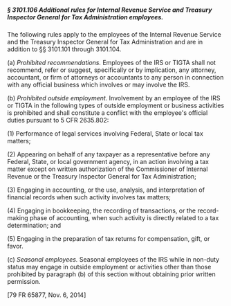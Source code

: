 ##### § 3101.106 Additional rules for Internal Revenue Service and Treasury Inspector General for Tax Administration employees. #####

The following rules apply to the employees of the Internal Revenue Service and the Treasury Inspector General for Tax Administration and are in addition to §§ 3101.101 through 3101.104.

(a) *Prohibited recommendations.* Employees of the IRS or TIGTA shall not recommend, refer or suggest, specifically or by implication, any attorney, accountant, or firm of attorneys or accountants to any person in connection with any official business which involves or may involve the IRS.

(b) *Prohibited outside employment.* Involvement by an employee of the IRS or TIGTA in the following types of outside employment or business activities is prohibited and shall constitute a conflict with the employee's official duties pursuant to 5 CFR 2635.802:

(1) Performance of legal services involving Federal, State or local tax matters;

(2) Appearing on behalf of any taxpayer as a representative before any Federal, State, or local government agency, in an action involving a tax matter except on written authorization of the Commissioner of Internal Revenue or the Treasury Inspector General for Tax Administration;

(3) Engaging in accounting, or the use, analysis, and interpretation of financial records when such activity involves tax matters;

(4) Engaging in bookkeeping, the recording of transactions, or the record-making phase of accounting, when such activity is directly related to a tax determination; and

(5) Engaging in the preparation of tax returns for compensation, gift, or favor.

(c) *Seasonal employees.* Seasonal employees of the IRS while in non-duty status may engage in outside employment or activities other than those prohibited by paragraph (b) of this section without obtaining prior written permission.

[79 FR 65877, Nov. 6, 2014]